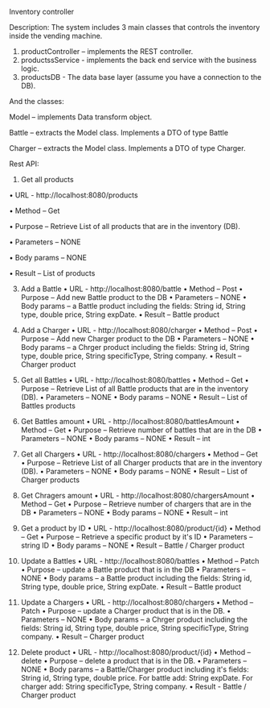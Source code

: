 Inventory controller

Description: The system includes 3 main classes that controls the inventory inside the vending machine.
1.	productController – implements the REST controller.
2.	productssService - implements the back end service with the business logic.
3.	productsDB - The data base layer (assume you have a connection to the DB).
   
And the classes:	

Model – implements Data transform object.

Battle – extracts the Model class. Implements a DTO  of type Battle

Charger – extracts the Model class. Implements a DTO  of type Charger.

Rest API:
1.	Get all products
   
•	URL - http://localhost:8080/products

•	Method – Get

•	Purpose – Retrieve List of all products that are in the inventory (DB).

•	Parameters – NONE

•	Body params – NONE

•	Result – List of products

3.	Add a Battle 
•	URL - http://localhost:8080/battle
•	Method – Post
•	Purpose –  Add new Battle  product to the DB
•	Parameters – NONE
•	Body params – a Battle product including the fields: String id, String type, double price, String expDate.
•	Result – Battle product
4.	Add a Charger 
•	URL - http://localhost:8080/charger
•	Method – Post
•	Purpose – Add new Charger product to the DB
•	Parameters – NONE
•	Body params – a Chrger product including the fields: String id, String type, double price, String specificType, String company.
•	Result – Charger product
5.	Get all Battles
•	URL - http://localhost:8080/battles
•	Method – Get
•	Purpose – Retrieve List of all Battle products that are in the inventory (DB).
•	Parameters – NONE
•	Body params – NONE
•	Result – List of Battles products
6.	Get Battles amount
•	URL - http://localhost:8080/battlesAmount
•	Method – Get
•	Purpose – Retrieve  number of battles that are in the DB
•	Parameters – NONE
•	Body params – NONE
•	Result – int
7.	Get all Chargers
•	URL - http://localhost:8080/chargers
•	Method – Get
•	Purpose – Retrieve List of all Charger products that are in the inventory (DB).
•	Parameters – NONE
•	Body params – NONE
•	Result – List of Charger products
8.	Get Chragers amount
•	URL - http://localhost:8080/chargersAmount
•	Method – Get
•	Purpose – Retrieve  number of chargers that are in the DB
•	Parameters – NONE
•	Body params – NONE
•	Result – int

9.	Get a product by ID
•	URL - http://localhost:8080/product/{id}
•	Method – Get
•	Purpose – Retrieve a specific product by it's ID
•	Parameters –string ID 
•	Body params – NONE
•	Result – Battle / Charger product
10.	Update a Battles
•	URL - http://localhost:8080/battles
•	Method – Patch
•	Purpose – update a Battle product that is in the DB
•	Parameters – NONE
•	Body params – a Battle product including the fields: String id, String type, double price, String expDate.
•	Result – Battle product 
11.	Update a Chargers
•	URL - http://localhost:8080/chargers
•	Method – Patch
•	Purpose – update a Charger product that is in the DB.
•	Parameters – NONE
•	Body params – a Chrger product including the fields: String id, String type, double price, String specificType, String company.
•	Result – Charger product
12.	Delete product
•	URL - http://localhost:8080/product/{id}
•	Method – delete
•	Purpose – delete a product that is in the DB.
•	Parameters – NONE
•	Body params – a Battle/Charger product including it's fields: String id, String type, double price. For battle add: String expDate. For charger add: String specificType, String company.
•	Result -  Battle / Charger product
